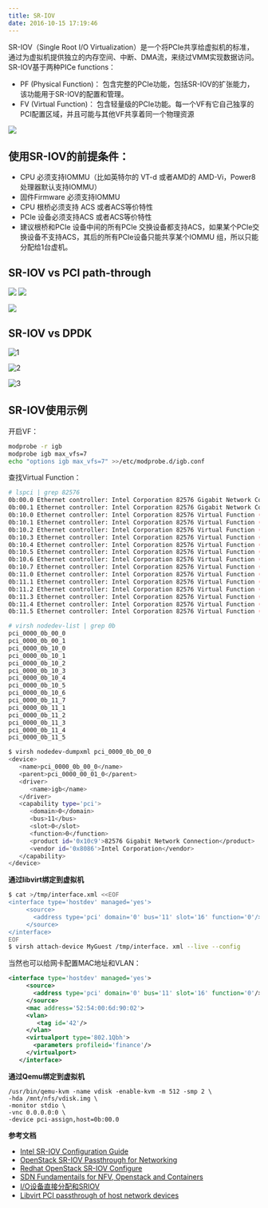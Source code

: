```yaml
---
title: SR-IOV
date: 2016-10-15 17:19:46
---
```


SR-IOV（Single Root I/O Virtualization）是一个将PCIe共享给虚拟机的标准，通过为虚拟机提供独立的内存空间、中断、DMA流，来绕过VMM实现数据访问。SR-IOV基于两种PICe functions：

- PF (Physical Function)： 包含完整的PCIe功能，包括SR-IOV的扩张能力，该功能用于SR-IOV的配置和管理。
- FV (Virtual Function)： 包含轻量级的PCIe功能。每一个VF有它自己独享的PCI配置区域，并且可能与其他VF共享着同一个物理资源

![](/images/14765271520676.png)


## 使用SR-IOV的前提条件：

- CPU 必须支持IOMMU（比如英特尔的 VT-d 或者AMD的 AMD-Vi，Power8 处理器默认支持IOMMU）
- 固件Firmware 必须支持IOMMU
- CPU 根桥必须支持 ACS 或者ACS等价特性
- PCIe 设备必须支持ACS 或者ACS等价特性
- 建议根桥和PCIe 设备中间的所有PCIe 交换设备都支持ACS，如果某个PCIe交换设备不支持ACS，其后的所有PCIe设备只能共享某个IOMMU 组，所以只能分配给1台虚机。

## SR-IOV vs PCI path-through

![](/images/14765293085020.jpg)
![](/images/14765293165898.jpg)

![](/images/14765293462966.jpg)


## SR-IOV vs DPDK

![1](/images/1-2.png)

![2](/images/2-2.png)

![3](/images/3-2.png)


## SR-IOV使用示例

开启VF：

```sh
modprobe -r igb
modprobe igb max_vfs=7
echo "options igb max_vfs=7" >>/etc/modprobe.d/igb.conf
```

查找Virtual Function： 

```sh
# lspci | grep 82576
0b:00.0 Ethernet controller: Intel Corporation 82576 Gigabit Network Connection (rev 01)
0b:00.1 Ethernet controller: Intel Corporation 82576 Gigabit Network Connection(rev 01)
0b:10.0 Ethernet controller: Intel Corporation 82576 Virtual Function (rev 01)
0b:10.1 Ethernet controller: Intel Corporation 82576 Virtual Function (rev 01)
0b:10.2 Ethernet controller: Intel Corporation 82576 Virtual Function (rev 01)
0b:10.3 Ethernet controller: Intel Corporation 82576 Virtual Function (rev 01)
0b:10.4 Ethernet controller: Intel Corporation 82576 Virtual Function (rev 01)
0b:10.5 Ethernet controller: Intel Corporation 82576 Virtual Function (rev 01)
0b:10.6 Ethernet controller: Intel Corporation 82576 Virtual Function (rev 01)
0b:10.7 Ethernet controller: Intel Corporation 82576 Virtual Function (rev 01)
0b:11.0 Ethernet controller: Intel Corporation 82576 Virtual Function (rev 01)
0b:11.1 Ethernet controller: Intel Corporation 82576 Virtual Function (rev 01)
0b:11.2 Ethernet controller: Intel Corporation 82576 Virtual Function (rev 01)
0b:11.3 Ethernet controller: Intel Corporation 82576 Virtual Function (rev 01)
0b:11.4 Ethernet controller: Intel Corporation 82576 Virtual Function (rev 01)
0b:11.5 Ethernet controller: Intel Corporation 82576 Virtual Function (rev 01)

# virsh nodedev-list | grep 0b
pci_0000_0b_00_0
pci_0000_0b_00_1
pci_0000_0b_10_0
pci_0000_0b_10_1
pci_0000_0b_10_2
pci_0000_0b_10_3
pci_0000_0b_10_4
pci_0000_0b_10_5
pci_0000_0b_10_6
pci_0000_0b_11_7
pci_0000_0b_11_1
pci_0000_0b_11_2
pci_0000_0b_11_3
pci_0000_0b_11_4
pci_0000_0b_11_5
```

```sh
$ virsh nodedev-dumpxml pci_0000_0b_00_0
<device>
   <name>pci_0000_0b_00_0</name>
   <parent>pci_0000_00_01_0</parent>
   <driver>
      <name>igb</name>
   </driver>
   <capability type='pci'>
      <domain>0</domain>
      <bus>11</bus>
      <slot>0</slot>
      <function>0</function>
      <product id='0x10c9'>82576 Gigabit Network Connection</product>
      <vendor id='0x8086'>Intel Corporation</vendor>
   </capability>
</device>
```

**通过libvirt绑定到虚拟机**

```sh
$ cat >/tmp/interface.xml <<EOF
<interface type='hostdev' managed='yes'>
     <source>
       <address type='pci' domain='0' bus='11' slot='16' function='0'/>
     </source>
</interface>
EOF
$ virsh attach-device MyGuest /tmp/interface. xml --live --config
```

当然也可以给网卡配置MAC地址和VLAN：

```xml
<interface type='hostdev' managed='yes'>
     <source>
       <address type='pci' domain='0' bus='11' slot='16' function='0'/>
     </source>
     <mac address='52:54:00:6d:90:02'>
     <vlan>
        <tag id='42'/>
     </vlan>
     <virtualport type='802.1Qbh'>
       <parameters profileid='finance'/>
     </virtualport>
   </interface>
```

**通过Qemu绑定到虚拟机**

```
/usr/bin/qemu-kvm -name vdisk -enable-kvm -m 512 -smp 2 \
-hda /mnt/nfs/vdisk.img \
-monitor stdio \
-vnc 0.0.0.0:0 \
-device pci-assign,host=0b:00.0
```

**参考文档**

- [Intel SR-IOV Configuration Guide](http://www.intel.com/content/www/us/en/embedded/products/networking/xl710-sr-iov-config-guide-gbe-linux-brief.html)
- [OpenStack SR-IOV Passthrough for Networking](https://wiki.openstack.org/wiki/SR-IOV-Passthrough-For-Networking)
- [Redhat OpenStack SR-IOV Configure](https://access.redhat.com/documentation/zh-CN/Red_Hat_Enterprise_Linux_OpenStack_Platform/7/html/Networking_Guide/sec-sr-iov.html)
- [SDN Fundamentails for NFV, Openstack and Containers](http://www.slideshare.net/nyechiel/sdn-fundamentals-for-nfv-open-stack-and-containers-red-hat-summit-20161)
- [I/O设备直接分配和SRIOV](http://www.cnblogs.com/sammyliu/p/4548194.html)
- [Libvirt PCI passthrough of host network devices](http://wiki.libvirt.org/page/Networking#PCI_Passthrough_of_host_network_devices)


